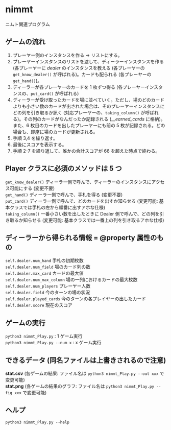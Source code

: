 # nimmt
ニムト関連プログラム

## ゲームの流れ
1) プレーヤー側のインスタンスを作る → リストにする。
2) プレーヤーインスタンスのリストを渡して、ディーラーインスタンスを作る (各プレーヤーに *dealer* のインスタンスを教える (各プレーヤーの `get_know_dealer()` が呼ばれる)。カードも配られる (各プレーヤーの `get_hand()`)。
3) ディーラーが各プレーヤーのカードを 1 枚ずつ得る (各プレーヤーインスタンスの、`put_card()` が呼ばれる)
4) ディーラーが受け取ったカードを場に並べていく。ただし、場のどのカードよりも小さい数のカードが出された場合は、そのプレーヤーインスタンスにどの列を引き取るか訊く (対応プレーヤーの、`taking_column()` が呼ばれる)。その列のカードがなんだったか記録される (*__earned_cards* に格納)。また、6 枚目のカードを出したプレーヤーにも前の 5 枚が記録される。どの場合も、即座に場のカードが更新される。
5) 手順 3,4 を繰り返す。
7) 最後にスコアを表示する。
8) 手順 2-7 を繰り返して、誰かの合計スコアが 66 を超えた時点で終わる。

## Player クラスに必須のメソッドは 5 つ
`get_know_dealer()` ディーラー側で呼んで、ディーラーのインスタンスにアクセス可能にする (変更不要)  
`get_hand()` ディーラー側で呼んで、手札を得る (変更不要)  
`put_card()` ディーラー側で呼んで、どのカードを出すか知らせる (変更可能: 基本クラスでは手札の左から順番に出すアホな仕様)  
`taking_column()` 一番小さい数を出したときに Dealer 側で呼んで、どの列を引き取るか知らせる (変更可能: 基本クラスでは一番上の列を引き取るアホな仕様)  

## ディーラーから得られる情報 = @property 属性のもの
`self.dealer.num_hand` 手札の初期枚数  
`self.dealer.num_field` 場のカード列の数  
`self.dealer.max_card` カードの最大値  
`self.dealer.num_max_column` 場の一列におけるカードの最大枚数  
`self.dealer.num_players` プレーヤー人数  
`self.dealer.field` 今のターンの場の状況  
`self.dealer.played_cards` 今のターンの各プレイヤーの出したカード  
`self.dealer.score` 現在のスコア  

## ゲームの実行
`python3 nimmt_Play.py` : 1 ゲーム実行  
`python3 nimmt_Play.py --num x` : x ゲーム実行

## できるデータ (同名ファイルは上書きされるので注意)
**stat.csv** (各ゲームの結果: ファイル名は `python3 nimmt_Play.py --out xxx` で変更可能)  
**stat.png** (各ゲームの結果のグラフ: ファイル名は `python3 nimmt_Play.py --fig xxx` で変更可能)

## ヘルプ
`python3 nimmt_Play.py --help`
